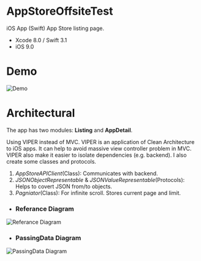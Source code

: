 # AppStoreOffsiteTest

iOS App (Swift)
App Store listing page. 

- Xcode 8.0 / Swift 3.1
- iOS 9.0


# Demo

![Demo](https://raw.github.com/harry-91/AppStoreOffsiteTest/master/Assets/Demo.gif)


# Architectural


The app has two modules: **Listing** and **AppDetail**.

Using VIPER instead of MVC. 
VIPER is an application of Clean Architecture to iOS apps. It can help to avoid massive view controller problem in MVC. VIPER also make it easier to isolate dependencies (e.g. backend). 
I also create some classes and protocols. 
1. *AppStoreAPIClient*(Class): Communicates with backend. 
2. *JSONObjectRepresentable* & *JSONValueRepresentable*(Protocols): Helps to covert JSON from/to objects.
3. *Pagniator*(Class): For infinite scroll. Stores current page and limit. 


- ### Referance Diagram

![Referance Diagram](https://raw.github.com/harry-91/AppStoreOffsiteTest/master/Assets/Referance_Diagram.jpg)



- ### PassingData Diagram

![PassingData Diagram](https://raw.github.com/harry-91/AppStoreOffsiteTest/master/Assets/PassingData_Diagram.jpg)

